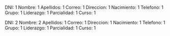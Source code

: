 DNI: 1
Nombre: 1
Apellidos: 1
Correo: 1
Direccion: 1
Nacimiento: 1
Telefono: 1
Grupo: 1
Liderazgo: 1
Parcialidad: 1
Curso: 1

DNI: 2
Nombre: 2
Apellidos: 1
Correo: 1
Direccion: 1
Nacimiento: 1
Telefono: 1
Grupo: 1
Liderazgo: 1
Parcialidad: 1
Curso: 1

